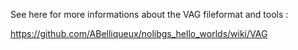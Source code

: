 See here for more informations about the VAG fileformat and tools :  

https://github.com/ABelliqueux/nolibgs_hello_worlds/wiki/VAG
